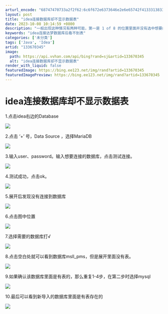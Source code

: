 ```yaml
---
arturl_encode: "68747470733a2f2f62:6c6f672e6373646e2e6e65742f41333138333935383936372f:61727469636c652f64657461696c732f313333363730333435"
layout: post
title: "idea连接数据库却不显示数据表"
date: 2023-10-08 10:14:59 +0800
description: "一般出现这种情况有两种可能，第一是 1 of 8 的位置里面并没有选中想要的数据库，第二种可能是My"
keywords: "idea连接达梦数据库后看不到表"
categories: ['未分类']
tags: ['Java', 'Idea']
artid: "133670345"
image:
  path: https://api.vvhan.com/api/bing?rand=sj&artid=133670345
  alt: "idea连接数据库却不显示数据表"
render_with_liquid: false
featuredImage: https://bing.ee123.net/img/rand?artid=133670345
featuredImagePreview: https://bing.ee123.net/img/rand?artid=133670345
---
```


# idea连接数据库却不显示数据表

1.点击idea右边的Database

![](https://i-blog.csdnimg.cn/blog_migrate/843f73dd4f2c104206b79f0a4de4b4c9.png)

2.点击 ‘+’ 号，Data Source ，选择MariaDB

![](https://i-blog.csdnimg.cn/blog_migrate/90b634c38cb1ec685979297fdb3738d1.png)

3.输入user、password。输入想要连接的数据库，点击测试连接。

![](https://i-blog.csdnimg.cn/blog_migrate/dec685bbdcdaf33b3480011d23488495.png)

4.测试成功，点击ok。

![](https://i-blog.csdnimg.cn/blog_migrate/e3de49a1678715ae0079392af6cfd37a.png)

5.展开后发现没有连接到数据库

![](https://i-blog.csdnimg.cn/blog_migrate/2dac0a047a58ca952e85341eb4faa2d9.png)

6.点击图中位置

![](https://i-blog.csdnimg.cn/blog_migrate/b24054d9a419d474e76a785265ae5c22.png)

7.选择需要的数据库打√

![](https://i-blog.csdnimg.cn/blog_migrate/ac8da134dd1247ead5470cf6c2e117ff.png)

8.点击空白处就可以看到数据库msll\_pms，但是展开里面没有表。

![](https://i-blog.csdnimg.cn/blog_migrate/e47d4ac2e4bb81d783db865603a9ebf2.png)

9.如果确认该数据库里面是有表的，那么重复1-4步，在第二步时选择mysql

![](https://i-blog.csdnimg.cn/blog_migrate/ffad59a24e99fe3797b2542ec1135de8.png)

10.最后可以看到新导入的数据库里面是有表存在的

![](https://i-blog.csdnimg.cn/blog_migrate/7a2317272ad7edb458250da91bbe7f4f.png)